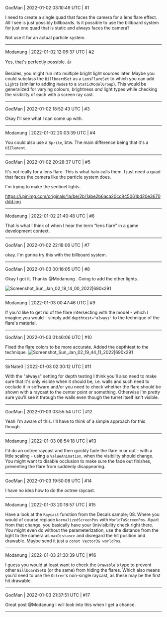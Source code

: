 GodMan | 2022-01-02 03:10:49 UTC | #1

I need to create a single quad that faces the camera for a lens flare effect. All I see is just possibly billboards. Is it possible to use the billboard system for just one quad that is static and always faces the camera? 

Not use it for an actual particle system.

-------------------------

Modanung | 2022-01-02 12:06:37 UTC | #2

Yes, that's perfectly possible. :+1:

Besides, you might run into multiple bright light sources later. Maybe you could subclass the `BillboardSet` as a `LensFlareSet` to which you can add `Light`s (similar to adding `Node`s to a `StaticModelGroup`). This would be generalized for varying colours, brightness *and* light types while checking the visibility of each with a screen ray cast.

-------------------------

GodMan | 2022-01-02 18:52:43 UTC | #3

Okay I'll see what I can come up with.

-------------------------

Modanung | 2022-01-02 20:03:39 UTC | #4

You could also use a `Sprite`, btw. The main difference being that it's a `UIElement`.

-------------------------

GodMan | 2022-01-02 20:28:37 UTC | #5

It's not really for a lens flare. This is what halo calls them. I just need a quad that faces the camera like the particle system does. 

I'm trying to make the sentinel lights.

https://i.pinimg.com/originals/1a/be/2b/1abe2b6aca20cc845061bd20e3670ddd.jpg

-------------------------

Modanung | 2022-01-02 21:40:48 UTC | #6

That *is* what I think of when I hear the term "lens flare" in a game development context.

-------------------------

GodMan | 2022-01-02 22:18:06 UTC | #7

okay. I'm gonna try this with the billboard system.

-------------------------

GodMan | 2022-01-03 00:16:05 UTC | #8

Okay I got it. Thanks @Modanung . Going to add the other lights.

![Screenshot_Sun_Jan_02_18_14_00_2022|690x291](upload://hF8U8j969wLS28upB6y4jolytru.jpeg)

-------------------------

Modanung | 2022-01-03 00:47:46 UTC | #9

If you'd like to get rid of the flare intersecting with the model - which I imagine you would - simply add `depthtest="always"` to the technique of the flare's material.

-------------------------

GodMan | 2022-01-03 01:46:06 UTC | #10

Fixed the flare colors to be more accurate. Added the depthtest to the technique. 
![Screenshot_Sun_Jan_02_19_44_11_2022|690x291](upload://gxmq4pN5nm4DYqtggNJzpRS8xxY.jpeg)

-------------------------

SirNate0 | 2022-01-03 02:30:12 UTC | #11

With the "always" setting for depth testing I think you'll also need to make sure that it's only visible when it should be, i.e. walls and such need to occlude it in software and/or you need to check whether the flare should be shown with a raycast to the center point or something. Otherwise I'm pretty sure you'll see it through the walls even though the turret itself isn't visible.

-------------------------

GodMan | 2022-01-03 03:55:54 UTC | #12

Yeah I'm aware of this. I'll have to think of a simple approach for this though.

-------------------------

Modanung | 2022-01-03 08:54:18 UTC | #13

I'd do an octree raycast and then quickly fade the flare in or out - with a little scaling - using a `ValueAnimation`, when the visibility should change. You might want to disable occlusion to make sure the fade out finishes, preventing the flare from suddenly disappearing.

-------------------------

GodMan | 2022-01-03 19:50:08 UTC | #14

I have no idea how to do the octree raycast.

-------------------------

Modanung | 2022-01-03 20:18:57 UTC | #15

Have a look at the `Raycast` function from the Decals sample; 08.
Where you would of course replace `NormalizedScreenPos` with `WorldToScreenPos`. Apart from that change, you basically have your (in)visibility check right there. You might even do without the parameterization, use the distance from the light to the camera as `maxDistance` and disregard the hit position and drawable. Maybe send it just a `const Vector3& worldPos`.

-------------------------

Modanung | 2022-01-03 21:30:39 UTC | #16

I guess you would at least want to check the `Drawable`'s type to prevent other `BillboardSet`s (or the same) from hiding the flares. Which also means you'd need to use the `Octree`'s non-single raycast, as these may be the first hit drawable.

-------------------------

GodMan | 2022-01-03 21:37:51 UTC | #17

Great post @Modanung I will look into this when I get a chance.

-------------------------

